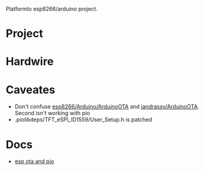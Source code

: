 PlatformIo esp8266/arduino project.

# Project

# Hardwire

# Caveates
- Don't confuse [esp8266/Arduino/ArduinoOTA] and [jandrassy/ArduinoOTA]. Second isn't working with pio
- .piolibdeps/TFT_eSPI_ID1559/User_Setup.h is patched

[esp8266/Arduino/ArduinoOTA]: https://github.com/esp8266/Arduino/tree/master/libraries/ArduinoOTA
[jandrassy/ArduinoOTA]: https://github.com/jandrassy/ArduinoOTA

# Docs
- [esp ota and pio](https://docs.platformio.org/en/latest/platforms/espressif8266.html#over-the-air-ota-update)
